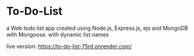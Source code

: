 # To-Do-List

a Web todo list app created using Node.js, Express.js, ejs and MongoDB with Mongoose.
with dynamic list names

live version: https://to-do-list-75rd.onrender.com/
